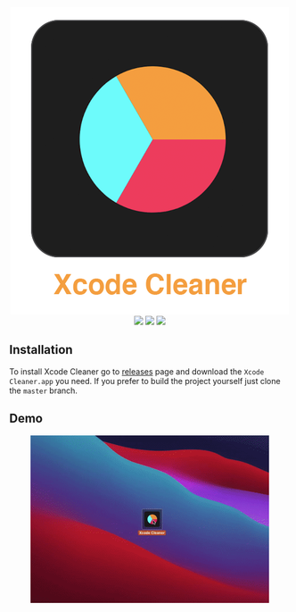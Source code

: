 <p align="center">  
<img src = "Assets/Logo.png" /><br>
  <img src = "https://img.shields.io/badge/platform-macOS%2010.15%2B-ff69b4"/>
  <img src = "https://img.shields.io/badge/swift-5.0-orange.svg" />
  <img src = "https://img.shields.io/badge/license-MIT-cyan.svg" />
</p>

## Installation
To install Xcode Cleaner go to [releases](https://github.com/IrelDev/XcodeCleaner/releases) page and download the `Xcode Cleaner.app` you need. If you prefer to build the project yourself just clone the `master` branch.

## Demo
<p align="center">  
<img src = "Assets/Demo.gif" /><br>
</p>
